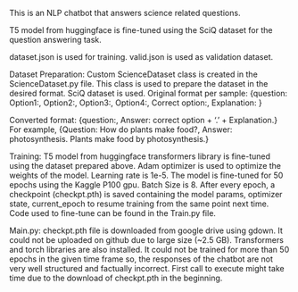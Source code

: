 This is an NLP chatbot that answers science related questions.

T5 model from huggingface is fine-tuned using the SciQ dataset for the question answering task.

dataset.json is used for training.
valid.json is used as validation dataset.

Dataset Preparation:
Custom ScienceDataset class is created in the ScienceDataset.py file. This class is used to prepare the dataset in the desired format. SciQ dataset is used.
Original format per sample:
{question:
Option1:, 
Option2:, 
Option3:, 
Option4:, 
Correct option:, 
Explanation:
}

Converted format:
{question:, 
Answer: correct option + ‘.’ + Explanation.}
For example,
{Question: How do plants make food?, 
Answer: photosynthesis. Plants make food by photosynthesis.}

Training:
T5 model from huggingface transformers library is fine-tuned using the dataset prepared above. 
Adam optimizer is used to optimize the weights of the model. 
Learning rate is 1e-5.
The model is fine-tuned for 50 epochs using the Kaggle P100 gpu.
Batch Size is 8.
After every epoch, a checkpoint (checkpt.pth) is saved containing the model params, optimizer state, current_epoch to resume training from the same point next time.
Code used to fine-tune can be found in the Train.py file.

Main.py:
checkpt.pth file is downloaded from google drive using gdown. It could not be uploaded on github due to large size (~2.5 GB).
Transformers and torch libraries are also installed.
It could not be trained for more than 50 epochs in the given time frame so, the responses of the chatbot are not very well structured and factually incorrect. 
First call to execute might take time due to the download of checkpt.pth in the beginning. 
